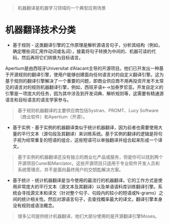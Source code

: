 > 机器翻译是机器学习领域的一个典型应用场景

# 机器翻译技术分类

* 基于规则 - 这类翻译引擎的工作原理是解析源语言句子，分析其结构（例如，确定哪些词汇用作动词或名词），接着将句子转换为中间的、机器可读的代码，然后再将它们转换为目标语言。 

Apertium是由西班牙Universitat d’Alacant主导的开源项目。他们已开发出一种基于开源规则的翻译引擎，使用户能够创建面向任何语言对的自定义翻译引擎。这为基于规则的翻译引擎解决了一个重要的问题，即商业供应商不用再投资开发不太常见的语言对的规则机器翻译引擎，例如，西班牙语←→加泰罗尼亚。开发自定义的引擎是一项庞大的任务，因为其中涉及到开发词典、解析规则等，这需要有精通源语言和目标语言的语言学家参与。 

> 基于规则机器翻译的主要供应商包括Systran、PROMT、Lucy Software（商业软件）和Apertium（开源）。

* 基于实例 - 基于实例的机器翻译类似于统计机器翻译，因为前者也需要使用大量的平行文本（源句段及其翻译）来训练系统。基于实例的翻译的逻辑是将句子视为经常重复的短语的组合，这些短语可以单独翻译并组合起来形成一个译文。 

> 基于实例的机器翻译还没有独立的商业化产品或服务，但是你可以找到两个开源项目Cunei和Marclator。这些开源项目只适用于专业软件开发人员和系统管理员，并不是面向最终用户的交钥匙解决方案。

* 基于统计 - 统计机器翻译是当今使用的最流行的机器翻译。它的工作方式是使用非常庞大的平行文本（源文本及其翻译）以及单语语料库训练翻译引擎。系统会寻找源文本和译文（针对整个句子、句段内的较小的短语或N-grams）之间的统计相关性。然后对源语言句子，去查找概率最大的译文。翻译引擎本身没有规则或语法概念。 

> 很多公司提供统计机器翻译，他们大部分使用的是开源翻译引擎Moses。

